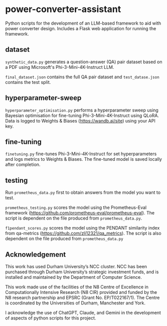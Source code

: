# power-converter-assistant
Python scripts for the development of an LLM-based framework to aid with power converter design. Includes a Flask web application for running the framework.

## dataset
```synthetic_data.py``` generates a question-answer (QA) pair dataset based on a PDF using Microsoft's Phi-3-Mini-4K-Instruct LLM.

```final_dataset.json``` contains the full QA pair dataset and ```test_datase.json``` contains the test split.

## hyperparameter-sweep
```hyperparameter_optimisation.py``` performs a hyperparameter sweep using Bayesian optimisation for fine-tuning Phi-3-Mini-4K-Instruct using QLoRA. Data is logged to Weights & Biases (https://wandb.ai/site) using your API key.

## fine-tuning
```finetuning.py``` fine-tunes Phi-3-Mini-4K-Instruct for set hyperparameters and logs metrics to Weights & Biases. The fine-tuned model is saved locally after completion.

## testing
Run ```prometheus_data.py``` first to obtain answers from the model you want to test.<br>

```prometheus_testing.py``` scores the model using the Prometheus-Eval framework (https://github.com/prometheus-eval/prometheus-eval). The script is dependent on the file produced from ```prometheus_data.py```.<br>

```f1pendant_scores.py``` scores the model using the PENDANT similarity index from qa-metrics (https://github.com/zli12321/qa_metrics). The script is also dependent on the file produced from ```prometheus_data.py```

## Acknowledgement

This work has used Durham University’s NCC cluster. NCC has been purchased through Durham University’s strategic investment funds, and is installed and maintained by the Department of Computer Science.

This work made use of the facilities of the N8 Centre of Excellence in Computationally Intensive Research (N8 CIR) provided and funded by the N8 research partnership and EPSRC (Grant No. EP/T022167/1). The Centre is coordinated by the Universities of Durham, Manchester and York.

I acknowledge the use of ChatGPT, Claude, and Gemini in the development of aspects of python scripts for this project.
